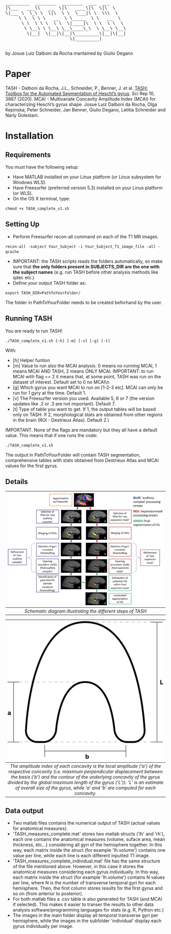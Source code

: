 <pre>
_________  ________  ________  ___  ___     
|\___   ___\\   __  \|\   ____\|\  \|\  \    
\|___ \  \_\ \  \|\  \ \  \___|\ \  \\\  \   
     \ \  \ \ \   __  \ \_____  \ \   __  \  
      \ \  \ \ \  \ \  \|____|\  \ \  \ \  \ 
       \ \__\ \ \__\ \__\____\_\  \ \__\ \__\
        \|__|  \|__|\|__|\_________\|__|\|__|
                        \|_________|         
                                             
</pre>               

by Josue Luiz Dalboni da Rocha
mantained by Giulio Degano

# Paper
TASH - Dalboni da Rocha, J.L., Schneider, P., Benner, J. et al. [TASH: Toolbox for the Automated Segmentation of Heschl’s gyrus](https://www.nature.com/articles/s41598-020-60609-y). Sci Rep 10, 3887 (2020).
MCAI - Multivariate Concavity Amplitude Index (MCAI) for characterizing Heschl’s gyrus shape. Josue Luiz Dalboni da Rocha, Olga Kepinska, Peter Schneider, Jan Benner, Giulio Degano, Letitia Schneider and Narly Golestani.

# Installation

## Requirements
You must have the following setup:
* Have MATLAB installed on your Linux platform (or Linux subsystem for Windows WLS).
* Have Freesurfer (preferred version 5.3) installed on your Linux platform (or WLS).
* On the OS X terminal, type:
```batchfile
chmod +x TASH_complete_v1.sh
```

## Setting Up
* Perform Freesurfer recon-all command on each of the T1 MR images.
```batchfile
recon-all -subject Your_Subject -i Your_Subject_T1_image_file -all -qcache
```
* IMPORTANT: the TASH scripts reads the folders automatically, so make sure that **the only folders present in SUBJECTS_DIR are the one with the subject names** (e.g. run TASH before other analysis methods like qdec etc.)
*	Define your output TASH folder as:
```batchfile
export TASH_DIR=PathToYourFolder/
```
The folder in PathToYourFolder needs to be created beforhand by the user.

## Running TASH
You are ready to run TASH!

```batchfile
./TASH_complete_v1.sh [-h] [-m] [-v] [-g] [-t] 
```
With:
* [h] Helper funtion
* [m] Value to run also the MCAI analysis. 0 means no running MCAI, 1 means MCAI AND TASH, 2 means ONLY MCAI. IMPORTANT: to run MCAI with flag == 2 it means that, at some point, TASH was run on the dataset of interest.  Default set to 0 no MCAI\n
* [g] Which gyrus you want MCAI to run on [1-2-3 etc]. MCAI can only be run for 1 gyry at the time. Default 1.
* [v] The Freesurfer version you used. Available 5, 6 or 7 (the version updates like .2 or .3 are not important). Default 7.
* [t] Type of table you want to get. If 1, the output tables will be based only on TASH. If 2, morphological stats are obtained from other regions in the brain (ROI - Destrieux Atlas). Default 2.\

IMPORTANT. None of the flags are mandatory but they all have a default value. This means that if one runs the code:
```batchfile
./TASH_complete_v1.sh
```
The output in PathToYourFolder will contain TASH segmentation, comprehensive tables with stats obtained from Destrieux Atlas and MCAI values for the first gyrus.

## Details
| ![TASH.jpg](https://github.com/golestaniBBLab/TASH/blob/main/images/Github_Figure_TASH.png) | 
|:--:| 
| *Schematic diagram illustrating the different steps of TASH* |

| ![MCAI.jpg](https://github.com/golestaniBBLab/TASH/blob/main/images/Github_figure_MCAI.png) | 
|:--:| 
| *The amplitude index of each concavity is the local amplitude (‘a’) of the respective concavity (i.e. maximum perpendicular displacement between the basis (‘b’) and the contour of the underlying concavity of the gyrus divided by the global maximum length of the gyrus (‘L’)). ‘L’ is an estimate of overall size of the gyrus, while ‘a’ and ‘b’ are computed for each concavity.* |

## Data output
*	Two matlab files contains the numerical output of TASH (actual values for anatomical measures).
*	 'TASH_measures_complete.mat' stores two matlab structs ('lh' and 'rh'), each one contains the anatomical measures (volume, suface area, mean thickness, etc...) considering all gyri of the hemisphere together. In this way, each matrix inside the struct (for example 'lh.volume') contains one value per line, while each line is each different inputted T1 image.
*	'TASH_measures_complete_individual.mat' file has the same structure of the file mentioned above. However, in this case it stores the anatomical measures considering each gyrus individually. In this way, each matrix inside the struct (for example 'lh.volume') contains N values per line, where N is the number of transverse temporal gyri for each hemisphere. Then, the first column stores results for the first gyrus and so on (from anterior to posterior).
*	For both matlab files a .csv table is also generated for TASH (and MCAI if selected). This makes it easier to transer the results to other data analysis software/programming languages for stats (e.g. R, Python etc.)
*	The images in the main folder display all temporal transverse gyri per hemisphere, while the images in the subfolder 'individual' display each gyrus individually per image.

